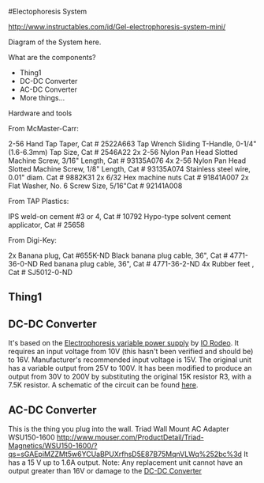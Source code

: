 #Electophoresis System

http://www.instructables.com/id/Gel-electrophoresis-system-mini/


Diagram of the System here.

What are the components?
- Thing1
- DC-DC Converter
- AC-DC Converter
- More things...

Hardware and tools

From McMaster-Carr:

2-56 Hand Tap Taper, Cat # 2522A663
Tap Wrench Sliding T-Handle, 0-1/4" (1.6-6.3mm) Tap Size, Cat # 2546A22
2x 2-56 Nylon Pan Head Slotted Machine Screw, 3/16" Length, Cat # 93135A076
4x 2-56 Nylon Pan Head Slotted Machine Screw, 1/8" Length, Cat # 93135A074
Stainless steel wire, 0.01" diam. Cat # 9882K31
2x 6/32 Hex machine nuts Cat # 91841A007
2x Flat Washer, No. 6 Screw Size, 5/16"Cat #  92141A008

From TAP Plastics:

IPS weld-on cement #3 or 4, Cat # 10792
Hypo-type solvent cement applicator, Cat # 25658

From Digi-Key:

2x Banana plug, Cat #655K-ND
Black banana plug cable, 36", Cat # 4771-36-0-ND
Red banana plug cable, 36", Cat # 4771-36-2-ND
4x Rubber feet , Cat # SJ5012-0-ND


## Thing1

## DC-DC Converter <a id="dc-dc-conv"></a>
It's based on the [Electrophoresis variable power supply](http://public.iorodeo.com/docs/electrophoresis_power_supply/)
by [IO Rodeo](http://iorodeo.com/).
It requires an input voltage from 10V (this hasn't been verified and should be) to 16V.
Manufacturer's recommended input voltage is 15V.
The original unit has a variable output from 25V to 100V. It has been modified to produce an output from 30V to 200V
by substituting the original 15K resistor R3, with a 7.5K resistor. A schematic of the circuit can be found
[here](http://public.iorodeo.com/docs/electrophoresis_power_supply/intro.html).

## AC-DC Converter
This is the thing you plug into the wall.
Triad Wall Mount AC Adapter  WSU150-1600
http://www.mouser.com/ProductDetail/Triad-Magnetics/WSU150-1600/?qs=sGAEpiMZZMt5w6YCUaBPUXrfhsD5E87B75MqnVLWq%252bc%3d
It has a 15 V up to 1.6A output.
Note: Any replacement unit cannot have an output greater than 16V or damage to the [DC-DC Converter](#dc-dc-conv)
